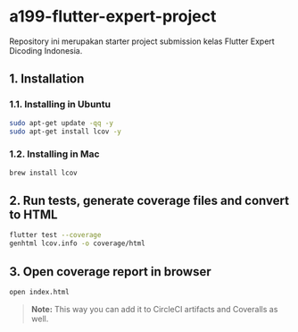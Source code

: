 
# a199-flutter-expert-project

Repository ini merupakan starter project submission kelas Flutter Expert Dicoding Indonesia.



## 1. Installation

### 1.1. Installing in Ubuntu
```sh
sudo apt-get update -qq -y
sudo apt-get install lcov -y
```

### 1.2. Installing in Mac
```sh
brew install lcov
```

## 2. Run tests, generate coverage files and convert to HTML
```sh
flutter test --coverage
genhtml lcov.info -o coverage/html
```

## 3. Open coverage report in browser
```sh
open index.html
```

> **Note:** This way you can add it to CircleCI artifacts and Coveralls as well.

